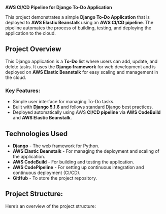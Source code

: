 **AWS CI/CD Pipeline for Django To-Do Application**

This project demonstrates a simple **Django To-Do Application** that is deployed to **AWS Elastic Beanstalk** using an **AWS CI/CD pipeline**. The pipeline automates the process of building, testing, and deploying the application to the cloud.

## Project Overview

This Django application is a **To-Do** list where users can add, update, and delete tasks. It uses the **Django framework** for web development and is deployed on **AWS Elastic Beanstalk** for easy scaling and management in the cloud.

### Key Features:
- Simple user interface for managing To-Do tasks.
- Built with **Django 5.1.6** and follows standard Django best practices.
- Deployed automatically using AWS **CI/CD pipeline** via **AWS CodeBuild** and **AWS Elastic Beanstalk**.

## Technologies Used
- **Django** - The web framework for Python.
- **AWS Elastic Beanstalk** - For managing the deployment and scaling of the application.
- **AWS CodeBuild** - For building and testing the application.
- **AWS CodePipeline** - For setting up continuous integration and continuous deployment (CI/CD).
- **GitHub** - To store the project repository.

## Project Structure:
Here’s an overview of the project structure:

